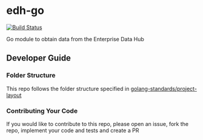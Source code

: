 # edh-go

[![Build Status](https://travis-ci.com/Salihan04/edh-go.svg?token=8qjDfnsQn45zaysJX5gL&branch=master)](https://travis-ci.com/Salihan04/edh-go)

Go module to obtain data from the Enterprise Data Hub

## Developer Guide

### Folder Structure

This repo follows the folder structure specified in [golang-standards/project-layout](https://github.com/golang-standards/project-layout)

### Contributing Your Code

If you would like to contribute to this repo, please open an issue, fork the repo, implement your code and tests and create a PR
